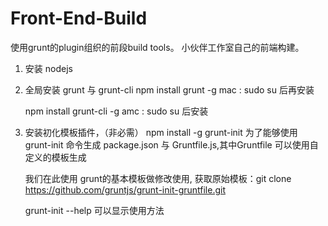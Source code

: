 Front-End-Build
==============

使用grunt的plugin组织的前段build tools。 小伙伴工作室自己的前端构建。


1. 安装 nodejs 

2. 全局安装 grunt 与 grunt-cli
	npm install grunt -g
	mac : sudo su 后再安装
  
  	npm install grunt-cli -g 
  	amc : sudo su 后安装
3. 安装初化模板插件，（非必需）
	npm install -g grunt-init 
	为了能够使用 grunt-init 命令生成 package.json 与 Gruntfile.js,其中Gruntfile 可以使用自定义的模板生成

	我们在此使用 grunt的基本模板做修改使用,
	获取原始模板：git clone https://github.com/gruntjs/grunt-init-gruntfile.git
	
	grunt-init --help 可以显示使用方法

